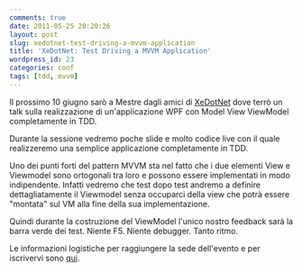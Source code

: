 ```yaml
---
comments: true
date: 2011-05-25 20:20:26
layout: post
slug: xedotnet-test-driving-a-mvvm-application
title: 'XeDotNet: Test Driving a MVVM Application'
wordpress_id: 23
categories: conf
tags: [tdd, mvvm]
---
```


Il prossimo 10 giugno sarò a Mestre dagli amici di [XeDotNet](http://www.xedotnet.org/) dove terrò un talk sulla realizzazione di un'applicazione WPF con Model View ViewModel completamente in TDD.

Durante la sessione vedremo poche slide e molto codice live con il quale realizzeremo una semplice applicazione completamente in TDD.

Uno dei punti forti del pattern MVVM sta nel fatto che i due elementi View e Viewmodel sono ortogonali tra loro e possono essere implementati in modo indipendente. Infatti vedremo che test dopo test andremo a definire dettagliatamente il Viewmodel senza occuparci della view che potrà essere "montata" sul VM alla fine della sua implementazione.

Quindi durante la costruzione del ViewModel l'unico nostro feedback sarà la barra verde dei test. Niente F5. Niente debugger. Tanto ritmo.

Le informazioni logistiche per raggiungere la sede dell'evento e per iscrivervi sono [qui](http://www.xedotnet.org/Home/Meeting/20110610).

